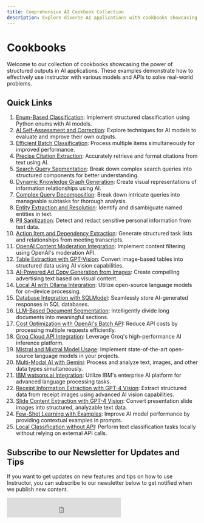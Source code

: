 ```yaml
---
title: Comprehensive AI Cookbook Collection
description: Explore diverse AI applications with cookbooks showcasing structured techniques for improved performance and efficiency.
---
```


# Cookbooks

Welcome to our collection of cookbooks showcasing the power of structured outputs in AI applications. These examples demonstrate how to effectively use instructor with various models and APIs to solve real-world problems.

## Quick Links

1. [Enum-Based Classification](classification.md): Implement structured classification using Python enums with AI models.
2. [AI Self-Assessment and Correction](self_critique.md): Explore techniques for AI models to evaluate and improve their own outputs.
3. [Efficient Batch Classification](batch_classification.md): Process multiple items simultaneously for improved performance.
4. [Precise Citation Extraction](exact_citations.md): Accurately retrieve and format citations from text using AI.
5. [Search Query Segmentation](search.md): Break down complex search queries into structured components for better understanding.
6. [Dynamic Knowledge Graph Generation](knowledge_graph.md): Create visual representations of information relationships using AI.
7. [Complex Query Decomposition](planning-tasks.md): Break down intricate queries into manageable subtasks for thorough analysis.
8. [Entity Extraction and Resolution](entity_resolution.md): Identify and disambiguate named entities in text.
9. [PII Sanitization](pii.md): Detect and redact sensitive personal information from text data.
10. [Action Item and Dependency Extraction](../hub/action_items.md): Generate structured task lists and relationships from meeting transcripts.
11. [OpenAI Content Moderation Integration](moderation.md): Implement content filtering using OpenAI's moderation API.
12. [Table Extraction with GPT-Vision](extracting_tables.md): Convert image-based tables into structured data using AI vision capabilities.
13. [AI-Powered Ad Copy Generation from Images](image_to_ad_copy.md): Create compelling advertising text based on visual content.
14. [Local AI with Ollama Integration](ollama.md): Utilize open-source language models for on-device processing.
15. [Database Integration with SQLModel](sqlmodel.md): Seamlessly store AI-generated responses in SQL databases.
16. [LLM-Based Document Segmentation](document_segmentation.md): Intelligently divide long documents into meaningful sections.
17. [Cost Optimization with OpenAI's Batch API](batch_job_oai.md): Reduce API costs by processing multiple requests efficiently.
18. [Groq Cloud API Integration](groq.md): Leverage Groq's high-performance AI inference platform.
19. [Mistral and Mixtral Model Usage](mistral.md): Implement state-of-the-art open-source language models in your projects.
20. [Multi-Modal AI with Gemini](multi_modal_gemini.md): Process and analyze text, images, and other data types simultaneously.
21. [IBM watsonx.ai Integration](watsonx.md): Utilize IBM's enterprise AI platform for advanced language processing tasks.
22. [Receipt Information Extraction with GPT-4 Vision](extracting_receipts.md): Extract structured data from receipt images using advanced AI vision capabilities.
23. [Slide Content Extraction with GPT-4 Vision](extract_slides.md): Convert presentation slide images into structured, analyzable text data.
24. [Few-Shot Learning with Examples](examples.md): Improve AI model performance by providing contextual examples in prompts.
25. [Local Classification without API](local_classification.md): Perform text classification tasks locally without relying on external API calls.


## Subscribe to our Newsletter for Updates and Tips

If you want to get updates on new features and tips on how to use Instructor, you can subscribe to our newsletter below to get notified when we publish new content.

<iframe src="https://embeds.beehiiv.com/2faf420d-8480-4b6e-8d6f-9c5a105f917a?slim=true" data-test-id="beehiiv-embed" height="52" frameborder="0" scrolling="no" style="margin: 0; border-radius: 0px !important; background-color: transparent;"></iframe>
